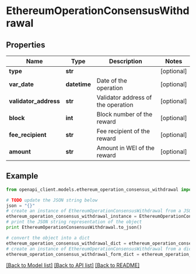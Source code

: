 # EthereumOperationConsensusWithdrawal


## Properties
Name | Type | Description | Notes
------------ | ------------- | ------------- | -------------
**type** | **str** |  | [optional] 
**var_date** | **datetime** | Date of the operation | [optional] 
**validator_address** | **str** | Validator address of the operation | [optional] 
**block** | **int** | Block number of the reward | [optional] 
**fee_recipient** | **str** | Fee recipient of the reward | [optional] 
**amount** | **str** | Amount in WEI of the reward | [optional] 

## Example

```python
from openapi_client.models.ethereum_operation_consensus_withdrawal import EthereumOperationConsensusWithdrawal

# TODO update the JSON string below
json = "{}"
# create an instance of EthereumOperationConsensusWithdrawal from a JSON string
ethereum_operation_consensus_withdrawal_instance = EthereumOperationConsensusWithdrawal.from_json(json)
# print the JSON string representation of the object
print EthereumOperationConsensusWithdrawal.to_json()

# convert the object into a dict
ethereum_operation_consensus_withdrawal_dict = ethereum_operation_consensus_withdrawal_instance.to_dict()
# create an instance of EthereumOperationConsensusWithdrawal from a dict
ethereum_operation_consensus_withdrawal_form_dict = ethereum_operation_consensus_withdrawal.from_dict(ethereum_operation_consensus_withdrawal_dict)
```
[[Back to Model list]](../README.md#documentation-for-models) [[Back to API list]](../README.md#documentation-for-api-endpoints) [[Back to README]](../README.md)


